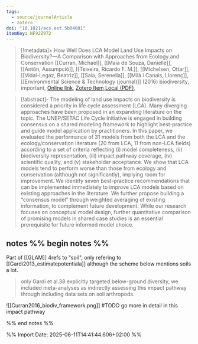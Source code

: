 ```yaml
---
tags:
  - source/journalArticle
  - zotero
doi: "10.1021/acs.est.5b04681"
itemKey: NF92Z972
---
```

>[!metadata]+
> How Well Does LCA Model Land Use Impacts on Biodiversity?—A Comparison with Approaches from Ecology and Conservation
> [[Curran, Michael]], [[Maia de Souza, Danielle]], [[Antón, Assumpció]], [[Teixeira, Ricardo F. M.]], [[Michelsen, Ottar]], [[Vidal-Legaz, Beatriz]], [[Sala, Serenella]], [[Milà i Canals, Llorenç]], 
> [[Environmental Science & Technology (journal)]] (2016)
> biodiversity, important, 
> [Online link](https://doi.org/10.1021/acs.est.5b04681), [Zotero Item](zotero://select/library/items/NF92Z972),[Local (PDF)](file://C:/Users/aburg/Documents/references/zotero/storage/FF7Q7T6G/Curran2016_HowWell.pdf), 


>[!abstract]-
>The modeling of land use impacts on biodiversity is considered a priority in life cycle assessment (LCA). Many diverging approaches have been proposed in an expanding literature on the topic. The UNEP/SETAC Life Cycle Initiative is engaged in building consensus on a shared modeling framework to highlight best-practice and guide model application by practitioners. In this paper, we evaluated the performance of 31 models from both the LCA and the ecology/conservation literature (20 from LCA, 11 from non-LCA fields) according to a set of criteria reflecting (i) model completeness, (ii) biodiversity representation, (iii) impact pathway coverage, (iv) scientific quality, and (v) stakeholder acceptance. We show that LCA models tend to perform worse than those from ecology and conservation (although not significantly), implying room for improvement. We identify seven best-practice recommendations that can be implemented immediately to improve LCA models based on existing approaches in the literature. We further propose building a “consensus model” through weighted averaging of existing information, to complement future development. While our research focuses on conceptual model design, further quantitative comparison of promising models in shared case studies is an essential prerequisite for future informed model choice.

## notes %% begin notes %% 
Part of [[GLAM]]
4refs to "soil", only refering to [[Gardi2013_estimatepotentiala]] although the scheme below mentions soils a lot.
> only Gardi  et al.38 explicitly targeted below-ground diversity, we included meta-analyses as indirectly assessing this impact pathway  through including data sets on soil arthropods.

![[Curran2016_biodiv_framework.png]]
#TODO go more in detail in this impact pathway

%% end notes %%

%% Import Date: 2025-06-11T14:41:44.606+02:00 %%
